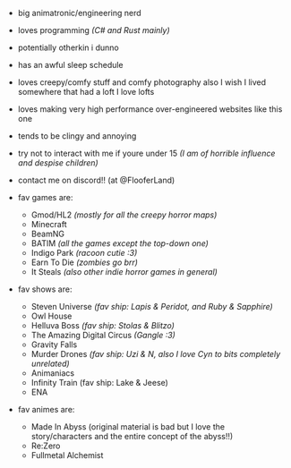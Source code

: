 - big animatronic/engineering nerd
- loves programming _(C# and Rust mainly)_
- potentially otherkin i dunno
- has an awful sleep schedule
- loves creepy/comfy stuff and comfy photography also I wish I lived somewhere that had a loft I love lofts
- loves making very high performance over-engineered websites like this one
- tends to be clingy and annoying
- try not to interact with me if youre under 15 _(I am of horrible influence and despise children)_
- contact me on discord!! (at @FlooferLand)

- fav games are:
  - Gmod/HL2 _(mostly for all the creepy horror maps)_
  - Minecraft
  - BeamNG
  - BATIM _(all the games except the top-down one)_
  - Indigo Park _(racoon cutie :3)_
  - Earn To Die _(zombies go brr)_
  - It Steals _(also other indie horror games in general)_
- fav shows are:
  - Steven Universe _(fav ship: Lapis & Peridot, and Ruby & Sapphire)_
  - Owl House
  - Helluva Boss _(fav ship: Stolas & Blitzo)_
  - The Amazing Digital Circus _(Gangle :3)_
  - Gravity Falls
  - Murder Drones _(fav ship: Uzi & N, also I love Cyn to bits completely unrelated)_
  - Animaniacs
  - Infinity Train (fav ship: Lake & Jeese)
  - ENA
- fav animes are:
  - Made In Abyss (original material is bad but I love the story/characters and the entire concept of the abyss!!)
  - Re:Zero
  - Fullmetal Alchemist
